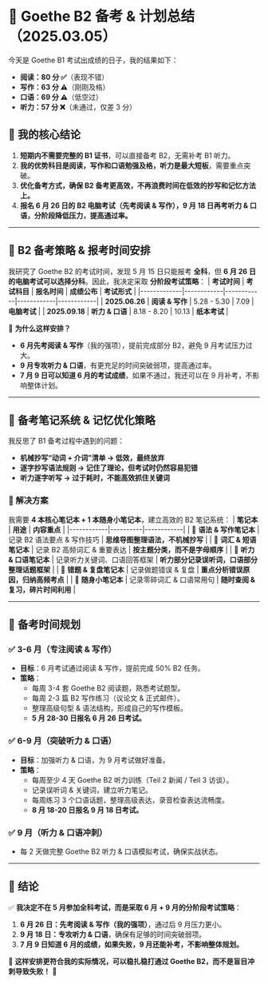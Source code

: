 # **📌 Goethe B2 备考 & 计划总结（2025.03.05）**

今天是 Goethe B1 考试出成绩的日子，我的结果如下：
- **阅读：80 分 ✅**（表现不错）
- **写作：63 分 ⚠️**（刚刚及格）
- **口语：69 分 ⚠️**（低空过）
- **听力：57 分 ❌**（未通过，仅差 3 分）

## **📌 我的核心结论**
1. **短期内不需要完整的 B1 证书**，可以直接备考 B2，无需补考 B1 听力。
2. **我的优势科目是阅读，写作和口语勉强及格，听力是最大短板**，需要重点突破。
3. **优化备考方式，确保 B2 备考更高效，不再浪费时间在低效的抄写和记忆方法上。**
4. **报名 6 月 26 日的 B2 电脑考试（先考阅读 & 写作），9 月 18 日再考听力 & 口语，分阶段降低压力，提高通过率。**

---

## **📌 B2 备考策略 & 报考时间安排**
我研究了 Goethe B2 的考试时间，发现 5 月 15 日只能报考 **全科**，但 **6 月 26 日的电脑考试可以选择分科**。因此，我决定采取 **分阶段考试策略**：
| **考试时间** | **考试科目** | **报名时间** | **成绩公布** | **考试形式** |
|-------------|------------|------------|------------|------------|
| **2025.06.26** | **阅读 & 写作** | 5.28 - 5.30 | 7.09 | **电脑考试** |
| **2025.09.18** | **听力 & 口语** | 8.18 - 8.20 | 10.13 | **纸本考试** |

📌 **为什么这样安排？**
- **6 月先考阅读 & 写作**（我的强项），提前完成部分 B2，避免 9 月考试压力过大。
- **9 月专攻听力 & 口语**，有更充足的时间突破弱项，提高通过率。
- **7 月 9 日可以知道 6 月的考试成绩**，如果不通过，我还可以在 9 月补考，不影响整体计划。

---

## **📌 备考笔记系统 & 记忆优化策略**
我反思了 B1 备考过程中遇到的问题：
- **机械抄写“动词 + 介词”清单 → 低效，最终放弃**
- **逐字抄写语法规则 → 记住了理论，但考试时仍然容易犯错**
- **听力逐字听写 → 过于耗时，不能高效抓住关键词**

### **📌 解决方案**
我需要 **4 本核心笔记本 + 1 本随身小笔记本**，建立高效的 B2 笔记系统：
| **笔记本** | **用途** | **内容重点** |
|------------|----------|------------|
| 📘 **语法 & 写作笔记本** | 记录 B2 语法要点 & 写作技巧 | **思维导图整理语法，不机械抄写** |
| 📗 **词汇 & 短语笔记本** | 记录 B2 高频词汇 & 重要表达 | **按主题分类，而不是字母顺序** |
| 📕 **听力 & 口语笔记本** | 记录听力关键词、口语回答框架 | **听力部分记录误听词，口语部分整理话题框架** |
| 📙 **错题 & 复盘笔记本** | 记录做题错误 & 复盘 | **重点分析错误原因，归纳高频考点** |
| 📒 **随身小笔记本** | 记录零碎词汇 & 口语常用句 | **随时查阅 & 复习，碎片时间利用** |

---

## **📌 备考时间规划**
### **✅ 3-6 月（专注阅读 & 写作）**
- **目标**：6 月考试通过阅读 & 写作，提前完成 50% B2 任务。
- **策略**：
  - 每周 3-4 套 Goethe B2 阅读题，熟悉考试题型。
  - 每周 2-3 篇 B2 写作练习（议论文 & 正式邮件）。
  - 整理高级句型 & 语法结构，形成自己的写作模板。
  - **5 月 28-30 日报名 6 月 26 日考试。**

### **✅ 6-9 月（突破听力 & 口语）**
- **目标**：加强听力 & 口语，为 9 月考试做好准备。
- **策略**：
  - 每周至少 4 天 Goethe B2 听力训练（Teil 2 新闻 / Teil 3 访谈）。
  - 记录误听词 & 关键词，建立听力笔记。
  - 每周练习 3 个口语话题，整理高级表达，录音检查表达流畅度。
  - **8 月 18-20 日报名 9 月 18 日考试。**

### **✅ 9 月（听力 & 口语冲刺）**
- 每 2 天做完整 Goethe B2 听力 & 口语模拟考试，确保实战状态。

---

## **📌 结论**
✅ **我决定不在 5 月参加全科考试，而是采取 6 月 + 9 月的分阶段考试策略**：
1. **6 月 26 日：先考阅读 & 写作（我的强项）**，通过后 9 月压力更小。
2. **9 月 18 日：专攻听力 & 口语**，确保有足够的时间突破弱项。
3. **7 月 9 日知道 6 月的成绩，如果失败，9 月还能补考，不影响整体规划。**

📌 **这样安排更符合我的实际情况，可以稳扎稳打通过 Goethe B2，而不是盲目冲刺导致失败！** 🎯

